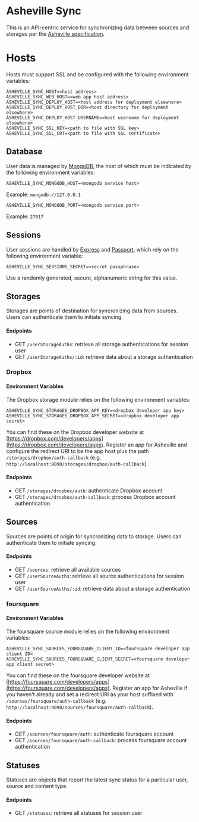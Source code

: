 # Asheville Sync

This is an API-centric service for synchronizing data between sources and storages per the [Asheville specification](http://asheville.io).

# Hosts

Hosts must support SSL and be configured with the following environment variables:

```
ASHEVILLE_SYNC_HOST=<host address>
ASHEVILLE_SYNC_WEB_HOST=<web app host address>
ASHEVILLE_SYNC_DEPLOY_HOST=<host address for deployment elsewhere>
ASHEVILLE_SYNC_DEPLOY_HOST_DIR=<host directory for deployment elsewhere>
ASHEVILLE_SYNC_DEPLOY_HOST_USERNAME=<host username for deployment elsewhere>
ASHEVILLE_SYNC_SSL_KEY=<path to file with SSL key>
ASHEVILLE_SYNC_SSL_CRT=<path to file with SSL certificate>
```

## Database

User data is managed by [MongoDB](http://www.mongodb.org/), the host of which must be indicated by the following environment variables:

```
ASHEVILLE_SYNC_MONGODB_HOST=<mongodb service host>
```

Example: `mongodb://127.0.0.1`

```
ASHEVILLE_SYNC_MONGODB_PORT=<mongodb service port>
```

Example: `27017`

## Sessions

User sessions are handled by [Express](http://expressjs.com/) and [Passport](http://passportjs.org/), which rely on the following environment variable:

```
ASHEVILLE_SYNC_SESSIONS_SECRET=<secret passphrase>
```

Use a randomly generated, secure, alphanumeric string for this value.

## Storages

Storages are points of destination for syncronizing data from sources. Users can authenticate them to initiate syncing.

#### Endpoints

- GET `/userStorageAuths`: retrieve all storage authentications for session user
- GET `/userStorageAuths/:id`: retrieve data about a storage authentication

### Dropbox

#### Environment Variables

The Dropbox storage module relies on the following environment variables:

```
ASHEVILLE_SYNC_STORAGES_DROPBOX_APP_KEY=<dropbox developer app key>
ASHEVILLE_SYNC_STORAGES_DROPBOX_APP_SECRET=<dropbox developer app secret>
```

You can find these on the Dropbox developer website at [https://dropbox.com/developers/apps](https://dropbox.com/developers/apps). Register an app for Asheville and configure the redirect URI to be the app host plus the path `/storages/dropbox/auth-callback` (e.g. `http://localhost:9090/storages/dropbox/auth-callback`).

#### Endpoints

- GET `/storages/dropbox/auth`: authenticate Dropbox account
- GET `/storages/dropbox/auth-callback`: process Dropbox account authentication

## Sources

Sources are points of origin for syncronizing data to storage. Users can authenticate them to initiate syncing.

#### Endpoints

- GET `/sources`: retrieve all available sources
- GET `/userSourceAuths`: retrieve all source authentications for session user
- GET `/userSourceAuths/:id`: retrieve data about a storage authentication

### foursquare

#### Environment Variables

The foursquare source module relies on the following environment variables:

```
ASHEVILLE_SYNC_SOURCES_FOURSQUARE_CLIENT_ID=<foursquare developer app client ID>
ASHEVILLE_SYNC_SOURCES_FOURSQUARE_CLIENT_SECRET=<foursquare developer app client secret>
```

You can find these on the foursquare developer website at [https://foursquare.com/developers/apps](https://foursquare.com/developers/apps). Register an app for Asheville if you haven't already and set a redirect URI as your host suffixed with `/sources/foursquare/auth-callback` (e.g. `http://localhost:9090/sources/foursquare/auth-callback`).

#### Endpoints

- GET `/sources/foursquare/auth`: authenticate foursquare account
- GET `/sources/foursquare/auth-callback`: process foursquare account authentication

## Statuses

Statuses are objects that report the latest sync status for a particular user, source and content type.

#### Endpoints

- GET `/statuses`: retrieve all statuses for session user
